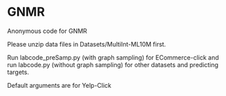# GNMR
Anonymous code for GNMR

Please unzip data files in Datasets/MultiInt-ML10M first.

Run labcode_preSamp.py (with graph sampling) for ECommerce-click and run labcode.py (without graph sampling) for other datasets and predicting targets.

Default arguments are for Yelp-Click
